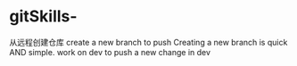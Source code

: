 # gitSkills-
从远程创建仓库
create a new branch to push 
Creating a new branch is quick AND simple.
work on dev to push a new change in dev